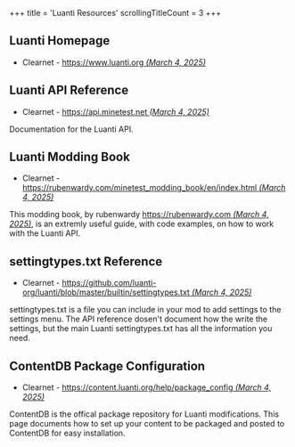 +++
title               = 'Luanti Resources'
scrollingTitleCount = 3
+++

## Luanti Homepage

- Clearnet - [https://www.luanti.org *(March 4, 2025)*](https://www.luanti.org)

## Luanti API Reference

- Clearnet - [https://api.minetest.net *(March 4, 2025)*](https://api.minetest.net/)

Documentation for the Luanti API.

## Luanti Modding Book

- Clearnet - [https://rubenwardy.com/minetest_modding_book/en/index.html *(March 4, 2025)*](https://rubenwardy.com/minetest_modding_book/en/index.html)

This modding book, by rubenwardy
[https://rubenwardy.com *(March 4, 2025)*](https://rubenwardy.com),
is an extremly useful guide, with code examples, on how to work with the Luanti
API.

## settingtypes.txt Reference

- Clearnet - [https://github.com/luanti-org/luanti/blob/master/builtin/settingtypes.txt *(March 4, 2025)*](https://github.com/luanti-org/luanti/blob/master/builtin/settingtypes.txt)

settingtypes.txt is a file you can include in your mod to add settings to the
settings menu. The API reference dosen't document how the write the settings,
but the main Luanti settingtypes.txt has all the information you need.

## ContentDB Package Configuration

- Clearnet - [https://content.luanti.org/help/package_config *(March 4, 2025)*](https://content.luanti.org/help/package_config/)

ContentDB is the offical package repository for Luanti modifications. This page
documents how to set up your content to be packaged and posted to ContentDB for
easy installation.

